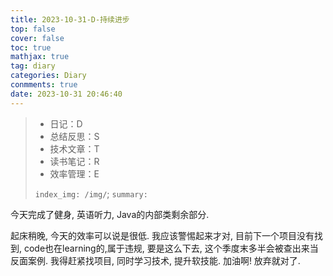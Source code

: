```yaml
---
title: 2023-10-31-D-持续进步
top: false
cover: false
toc: true
mathjax: true
tag: diary
categories: Diary
conmments: true
date: 2023-10-31 20:46:40
---
```


> - 日记：D
> - 总结反思：S
> - 技术文章：T
> - 读书笔记：R
> - 效率管理：E
>
> `index_img: /img/`; `summary:` 

今天完成了健身, 英语听力, Java的内部类剩余部分.

起床稍晚, 今天的效率可以说是很低. 我应该警惕起来才对, 目前下一个项目没有找到, code也在learning的,属于违规, 要是这么下去, 这个季度末多半会被查出来当反面案例. 我得赶紧找项目, 同时学习技术, 提升软技能. 加油啊! 放弃就对了.
